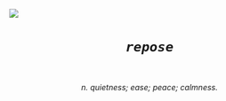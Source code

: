 <img src="https://i.imgur.com/ALg2lUn.png"><br>
<h1 align="center"><i><code>repose</code><i></h1><br>
<p align="center"<i>n. quietness; ease; peace; calmness.</i></p>

